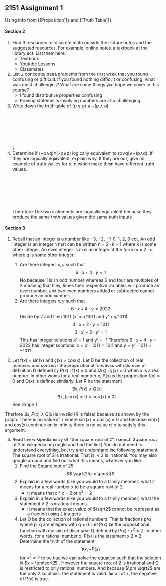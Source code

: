 ## 2151 Assignment 1
Using info from [[Proposition]]s and [[Truth Table]]s

#### Section 2
1. Find 3 resources for discrete math outside the lecture notes and the suggested resources. For example, online notes, a textbook at the library ect. List them here.
	- Textbook
	- Youtube Lessons
	- Classmates
2. List 2 concepts/ideas/problems from the first week that you found confusing or difficult. If you found nothing difficult or confusing, what was most challenging? What are some things you hope we cover in this course?
	- I found distributive properties confusing
	- Proving statements involving numbers are also challenging
3. Write down the truth table of $(p\lor q)\land\neg(p\land q)$
\
\
\
\
\
\
\
\
\
4. Determine if (¬p∧q)∨(¬q∧p) logically equivalent to (p∨q)∧¬(p∧q). If they are logically equivalent, explain why. If they are not, give an example of truth values for p, q which make them have different truth values.
\
\
\
\
\
\
\
\
Therefore The two statements are logically equivalent because they produce the same truth values given the same truth inputs

#### Section 3
1. Recall that an integer is a number like −3, −2, −1, 0, 1, 2, 3 ect. An odd integer is an integer n that can be written n = 2 · k + 1 where k is some other integer. An even integer is m is an integer of the form m = 2 · q where q is some other integer.
	1. Are there integers $x,y$ such that 
$$ 6\cdot x + 4\cdot y = 1 $$
No because 1 is an odd number whereas 6 and four are multiples of 2 meaning that they, times their respective variables will produce an even number. and two even numbers added or subtracted cannot produce an odd number.
	2. Are there integers $x,y$ such that 
$$ 6\cdot x + 4\cdot y = 2022 $$
Divide by 2 and then 1011 (x' = x/1011 and y' = y/1011)
$$ 3\cdot x + 2\cdot y = 1011$$
$$  3\cdot x' + 2\cdot y' = 1 $$
This has integer solutions x' = 1 and y' = -1
Therefore  $6\cdot x + 4\cdot y = 2022$ has integer solutions: $x = x' \cdot 1011 = 1011$ and $y = y'\cdot1011 = -1011$

2. Let f(x) = sin(x) and g(x) = cos(x). Let D be the collection of real numbers and consider the propositional functions with domain of definition D defined by P(x) : f(x) = 0 and Q(x) : g(x) = 0 when x is a real number. In other words for a real number x, P(x) is the proposition f(x) = 0 and Q(x) is defined similarly. Let R be the statement
$$ \exists x, P(x)\land Q(x) $$
$$ \exists x, (\sin(x) = 0\;\land\;\cos(x)=0) $$
See Graph 1

Therfore $\exists x, P(x)\land Q(x)$ is invalid (R is false) because as shown by the graph. There is no value of x where $\sin(x) = \cos(x) = 0$ and because sin(x) and cos(x) continue on to infinity there is no value of x to satisfy this argument.

3. Read the wikipedia entry of ”the square root of 2”. (search Square root of 2 in wikipedia or google and find the link) You do not need to understand everything, but try and understand the following statement. The square root of 2 is irrational. That is, √ 2 is irrational. You may also google around and find out what this means, whatever you like.
	1. Find the Square root of 25
$$ \sqrt{25} = \pm5 $$
	2.  Explain in a few words (like you would to a family member) what it means for a real number x to be a square root of 2.
		- it means that x * x = 2 or $x^2 = 2$
	3. Explain in a few words (like you would to a family member) what the statement √ 2 is irrational means.
		- It means that the exact value of $\sqrt2$ cannot be represent as a fraction using 2 integers
	4. Let Q be the collection of rational numbers. That is fractions p/q where p, q are integers with q $\neq$ 0. Let P(x) be the propositional function with domain of discourse Q defined by P(x) : $x^2$ = 2. In other words, for a rational number x, P(x) is the statement x 2 = 2. Determine the truth of the statement
		$$ \forall x, \neg P(x) $$
		for $x^2 = 2$ to be true we can solve the equation such that the solution is $x = \pm\sqrt2$ . However the square root of 2 is irrational and Q is restricted to only rational numbers. And because $\pm \sqrt2$ are the only 2 solutions. the statement is valid. for all of x, the negative of P(x) is true.
